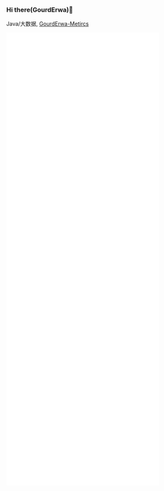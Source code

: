 ### Hi there(GourdErwa)👋

Java/大数据, [GourdErwa-Metircs](https://metrics.lecoq.io/insights/GourdErwa)

<img align="center" src="/github-metrics.svg" alt="Metrics" width="400">
